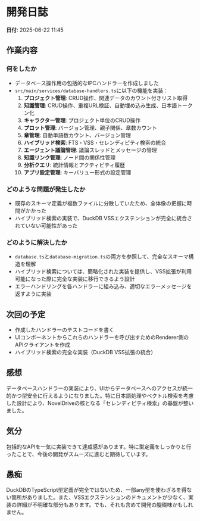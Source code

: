 # 開発日誌

**日付**: 2025-06-22 11:45

## 作業内容

### 何をしたか
- データベース操作用の包括的なIPCハンドラーを作成しました
- `src/main/services/database-handlers.ts`に以下の機能を実装：
  1. **プロジェクト管理**: CRUD操作、関連データのカウント付きリスト取得
  2. **知識管理**: CRUD操作、重複URL検証、自動埋め込み生成、日本語トークン化
  3. **キャラクター管理**: プロジェクト単位のCRUD操作
  4. **プロット管理**: バージョン管理、親子関係、章数カウント
  5. **章管理**: 自動単語数カウント、バージョン管理
  6. **ハイブリッド検索**: FTS・VSS・セレンディピティ検索の統合
  7. **エージェント議論管理**: 議論スレッドとメッセージの管理
  8. **知識リンク管理**: ノード間の関係性管理
  9. **分析クエリ**: 統計情報とアクティビティ履歴
  10. **アプリ設定管理**: キーバリュー形式の設定管理

### どのような問題が発生したか
- 既存のスキーマ定義が複数ファイルに分散していたため、全体像の把握に時間がかかった
- ハイブリッド検索の実装で、DuckDB VSSエクステンションが完全に統合されていない可能性があった

### どのように解決したか
- `database.ts`と`database-migration.ts`の両方を参照して、完全なスキーマ構造を理解
- ハイブリッド検索については、簡略化された実装を提供し、VSS拡張が利用可能になった際に完全な実装に移行できるよう設計
- エラーハンドリングを各ハンドラーに組み込み、適切なエラーメッセージを返すように実装

## 次回の予定
- 作成したハンドラーのテストコードを書く
- UIコンポーネントからこれらのハンドラーを呼び出すためのRenderer側のAPIクライアントを作成
- ハイブリッド検索の完全な実装（DuckDB VSS拡張の統合）

## 感想
データベースハンドラーの実装により、UIからデータベースへのアクセスが統一的かつ型安全に行えるようになりました。特に日本語処理やベクトル検索を考慮した設計により、NovelDriveの核となる「セレンディピティ検索」の基盤が整いました。

## 気分
包括的なAPIを一気に実装できて達成感があります。特に型定義をしっかりと行ったことで、今後の開発がスムーズに進むと期待しています。

## 愚痴
DuckDBのTypeScript型定義が完全ではないため、一部any型を使わざるを得ない箇所がありました。また、VSSエクステンションのドキュメントが少なく、実装の詳細が不明確な部分もあります。でも、それも含めて開発の醍醐味かもしれません。